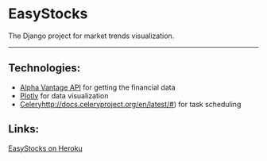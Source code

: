 # EasyStocks
The Django project for market trends visualization.

---
## Technologies:
* [Alpha Vantage API](https://www.alphavantage.co/) for getting the financial data
* [Plotly](https://plot.ly/) for data visualization
* [Celery]()http://docs.celeryproject.org/en/latest/#) for task scheduling

## Links:
[EasyStocks on Heroku](https://easystocks.herokuapp.com/)

